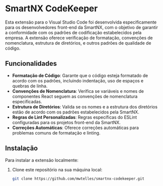 # SmartNX CodeKeeper

Esta extensão para o Visual Studio Code foi desenvolvida especificamente para os desenvolvedores front-end da SmartNX, com o objetivo de garantir a conformidade com os padrões de codificação estabelecidos pela empresa. A extensão oferece verificação de formatação, convenções de nomenclatura, estrutura de diretórios, e outros padrões de qualidade de código.

## Funcionalidades

- **Formatação de Código**: Garante que o código esteja formatado de acordo com os padrões, incluindo indentação, uso de espaços e quebras de linha.
- **Convenções de Nomenclatura**: Verifica se variáveis e nomes de componentes React seguem as convenções de nomenclatura especificadas.
- **Estrutura de Diretórios**: Valida se os nomes e a estrutura dos diretórios estão de acordo com os padrões estabelecidos pela SmartNX.
- **Regras de Lint Personalizadas**: Regras específicas do ESLint configuradas para os projetos front-end da SmartNX.
- **Correções Automáticas**: Oferece correções automáticas para problemas comuns de formatação e linting.

## Instalação

Para instalar a extensão localmente:

1. Clone este repositório na sua máquina local:
   ```bash
   git clone https://github.com/mwtelles/smartnx-codekeeper.git
